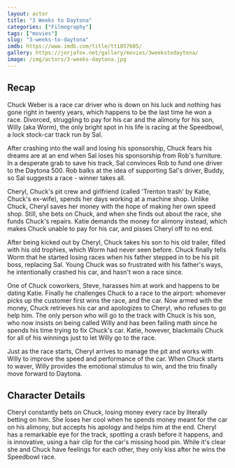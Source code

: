 ```yaml
---
layout: actor
title: "3 Weeks to Daytona"
categories: ["Filmography"]
tags: ["movies"]
slug: "3-weeks-to-daytona"
imdb: https://www.imdb.com/title/tt1857605/
gallery: https://jorjafox.net/gallery/movies/3weekstodaytona/
image: /img/actors/3-weeks-daytona.jpg
---
```


## Recap

Chuck Weber is a race car driver who is down on his luck and nothing has gone right in twenty years, which happens to be the last time he won a race. Divorced, struggling to pay for his car and the alimony for his son, Willy (aka Worm), the only bright spot in his life is racing at the Speedbowl, a lock stock-car track run by Sal.

After crashing into the wall and losing his sponsorship, Chuck fears his dreams are at an end when Sal loses his sponsorship from Rob's furniture. In a desperate grab to save his track, Sal convinces Rob to fund one driver to the Daytona 500. Rob balks at the idea of supporting Sal's driver, Buddy, so Sal suggests a race - winner takes all.

Cheryl, Chuck's pit crew and girlfriend (called 'Trenton trash' by Katie, Chuck's ex-wife), spends her days working at a machine shop. Unlike Chuck, Cheryl saves her money with the hope of making her own speed shop. Still, she bets on Chuck, and when she finds out about the race, she funds Chuck's repairs. Katie demands the money for alimony instead, which makes Chuck unable to pay for his car, and pisses Cheryl off to no end.

After being kicked out by Cheryl, Chuck takes his son to his old trailer, filled with his old trophies, which Worm had never seen before. Chuck finally tells Worm that he started losing races when his father stepped in to be his pit boss, replacing Sal. Young Chuck was so frustrated with his father's ways, he intentionally crashed his car, and hasn't won a race since.

One of Chuck coworkers, Steve, harasses him at work and happens to be dating Katie. Finally he challenges Chuck to a race to the airport: whomever picks up the customer first wins the race, and the car. Now armed with the money, Chuck retrieves his car and apologizes to Cheryl, who refuses to go help him. The only person who will go to the track with Chuck is his son, who now insists on being called Willy and has been failing math since he spends his time trying to fix Chuck's car. Katie, however, blackmails Chuck for all of his winnings just to let Willy go to the race.

Just as the race starts, Cheryl arrives to manage the pit and works with Willy to improve the speed and performance of the car. When Chuck starts to waver, Willy provides the emotional stimulus to win, and the trio finally move forward to Daytona.

## Character Details

Cheryl constantly bets on Chuck, losing money every race by literally betting on him. She loses her cool when he spends money meant for the car on his alimony, but accepts his apology and helps him at the end. Cheryl has a remarkable eye for the track, spotting a crash before it happens, and is innovative, using a hair clip for the car's missing hood pin. While it's clear she and Chuck have feelings for each other, they only kiss after he wins the Speedbowl race.
